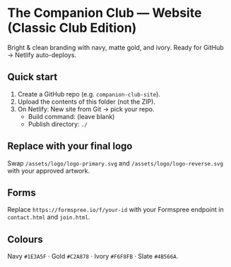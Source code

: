 # The Companion Club — Website (Classic Club Edition)
Bright & clean branding with navy, matte gold, and ivory. Ready for GitHub → Netlify auto-deploys.

## Quick start
1. Create a GitHub repo (e.g. `companion-club-site`).
2. Upload the contents of this folder (not the ZIP).
3. On Netlify: New site from Git → pick your repo.
   - Build command: (leave blank)
   - Publish directory: `./`

## Replace with your final logo
Swap `/assets/logo/logo-primary.svg` and `/assets/logo/logo-reverse.svg` with your approved artwork.

## Forms
Replace `https://formspree.io/f/your-id` with your Formspree endpoint in `contact.html` and `join.html`.

## Colours
Navy `#1E3A5F` · Gold `#C2A878` · Ivory `#F6F8FB` · Slate `#4B566A`.
